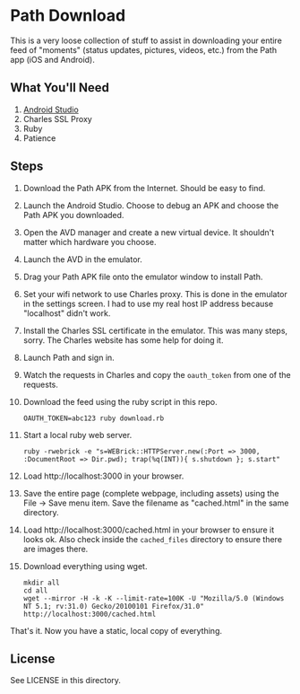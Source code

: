 # Path Download

This is a very loose collection of stuff to assist in downloading your entire feed of "moments" (status updates, pictures, videos, etc.) from the Path app (iOS and Android).

## What You'll Need

1. [Android Studio](https://developer.android.com/studio/)
2. Charles SSL Proxy
3. Ruby
4. Patience

## Steps

1. Download the Path APK from the Internet. Should be easy to find.

1. Launch the Android Studio. Choose to debug an APK and choose the Path APK you downloaded.

1. Open the AVD manager and create a new virtual device. It shouldn't matter which hardware you choose.

1. Launch the AVD in the emulator.

1. Drag your Path APK file onto the emulator window to install Path.

1. Set your wifi network to use Charles proxy. This is done in the emulator in the settings screen. I had to use my real host IP address because "localhost" didn't work.

1. Install the Charles SSL certificate in the emulator. This was many steps, sorry. The Charles website has some help for doing it.

1. Launch Path and sign in.

1. Watch the requests in Charles and copy the `oauth_token` from one of the requests.

1. Download the feed using the ruby script in this repo.

   ```
   OAUTH_TOKEN=abc123 ruby download.rb
   ```

1. Start a local ruby web server.

   ```
   ruby -rwebrick -e "s=WEBrick::HTTPServer.new(:Port => 3000, :DocumentRoot => Dir.pwd); trap(%q(INT)){ s.shutdown }; s.start"
   ```

1. Load http://localhost:3000 in your browser.

1. Save the entire page (complete webpage, including assets) using the File -> Save menu item. Save the filename as "cached.html" in the same directory.

1. Load http://localhost:3000/cached.html in your browser to ensure it looks ok. Also check inside the `cached_files` directory to ensure there are images there.

1. Download everything using wget.

   ```
   mkdir all
   cd all
   wget --mirror -H -k -K --limit-rate=100K -U "Mozilla/5.0 (Windows NT 5.1; rv:31.0) Gecko/20100101 Firefox/31.0" http://localhost:3000/cached.html
   ```

That's it. Now you have a static, local copy of everything.

## License

See LICENSE in this directory.
